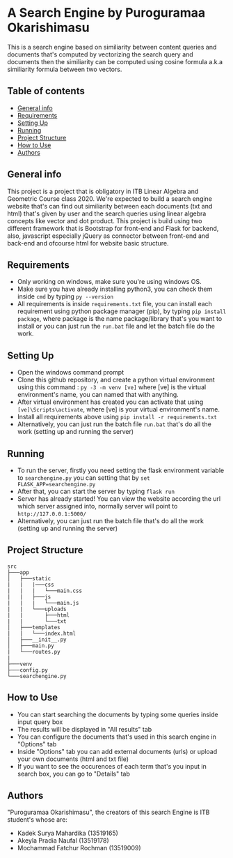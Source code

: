 # A Search Engine by Puroguramaa Okarishimasu

This is a search engine based on similiarity between content queries and documents that's computed by vectorizing the search query and documents then the similiarity can be computed using cosine formula a.k.a similiarity formula between two vectors.

## Table of contents
* [General info](#general-info)
* [Requirements](#requirements)
* [Setting Up](#setting-up)
* [Running](#running)
* [Project Structure](#project-structure)
* [How to Use](#how-to-use)
* [Authors](#authors)


## General info
This project is a project that is obligatory in ITB Linear Algebra and Geometric Course class 2020. We're expected to build a search engine website that's can find out similiarity between each documents (txt and html) that's given by user and the search queries using linear algebra concepts like vector and dot product. This project is build using two different framework that is Bootstrap for front-end and Flask for backend, also, javascript especially jQuery as connector between front-end and back-end and ofcourse html for website basic structure. 

## Requirements
- Only working on windows, make sure you're using windows OS.
- Make sure you have already installing python3, you can check them inside `cmd` by typing `py --version`
- All requirements is inside `requirements.txt` file, you can install each requirement using python package manager (pip), by typing  `pip install package`, where package is the name package/library that's you want to install or you can just run the `run.bat` file and let the batch file do the work.

  
## Setting Up
- Open the windows command prompt
- Clone this github repository, and create a python virtual environment using this command : `py -3 -m venv [ve]` where [ve] is the virtual environment's name, you can named that with anything.
- After virtual environment has created you can activate that using `[ve]\Scripts\activate`, where [ve] is your virtual environment's name.
- Install all requirements above using `pip install -r requirements.txt`
- Alternatively, you can just run the batch file `run.bat` that's do all the work (setting up and running the server)

## Running

- To run the server, firstly you need setting the flask environment variable to `searchengine.py` you can setting that by `set FLASK_APP=searchengine.py`
- After that, you can start the server by typing `flask run`
- Server has already started! You can view the website according the url which server assigned into, normally server will point to `http://127.0.0.1:5000/`
- Alternatively, you can just run the batch file that's do all the work (setting up and running the server)

## Project Structure

```
src
├───app
│   ├───static
|   |   |───css
|   |   |   └───main.css
|   |   ├───js
|   |   |   └───main.js
|   |   └───uploads
|   |       ├───html
|   |       └───txt
│   ├───templates
|   |   └───index.html
│   ├───__init__.py
│   ├───main.py
|   └───routes.py
|
├───venv
├───config.py
└───searchengine.py

```

## How to Use
- You can start searching the documents by typing some queries inside input query box
- The results will be displayed in "All results" tab
- You can configure the documents that's used in this search engine in "Options" tab
- Inside "Options" tab you can add external documents (urls) or upload your own documents (html and txt file)
- If you want to see the occurences of each term that's you input in search box, you can go to "Details" tab


## Authors
"Puroguramaa Okarishimasu", the creators of this search Engine is ITB student's whose are:
- Kadek Surya Mahardika (13519165)
- Akeyla Pradia Naufal (13519178)
- Mochammad Fatchur Rochman (13519009)




